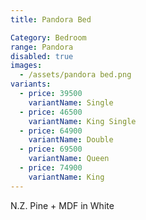 ```yaml
---
title: Pandora Bed

Category: Bedroom
range: Pandora
disabled: true
images:
  - /assets/pandora bed.png
variants:
  - price: 39500
    variantName: Single
  - price: 46500
    variantName: King Single
  - price: 64900
    variantName: Double
  - price: 69500
    variantName: Queen
  - price: 74900
    variantName: King
---
```

N.Z. Pine + MDF in White